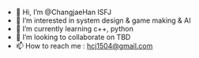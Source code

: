 - 👋 Hi, I’m @ChangjaeHan ISFJ
- 👀 I’m interested in system design & game making & AI
- 🌱 I’m currently learning c++, python
- 💞️ I’m looking to collaborate on TBD
- 📫 How to reach me : hcj1504@gmail.com

<!---
ChangjaeHan/ChangjaeHan is a ✨ special ✨ repository because its `README.md` (this file) appears on your GitHub profile.
You can click the Preview link to take a look at your changes.
--->
